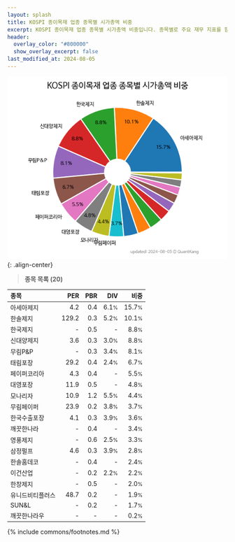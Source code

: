 ```yaml
---
layout: splash
title: KOSPI 종이목재 업종 종목별 시가총액 비중
excerpt: KOSPI 종이목재 업종 종목별 시가총액 비중입니다. 종목별로 주요 재무 지표를 함께 표시합니다.
header:
  overlay_color: "#800000"
  show_overlay_excerpt: false
last_modified_at: 2024-08-05
---
```



![KOSPI 종이목재 업종 종목별 시가총액 비중](/stats/sector/images/kospi_업종_종이목재_종목.png){: .align-center}


> **종목 목록 (20)**<a id="list"></a>

| **종목** | **PER** | **PBR** | **DIV** | **비중** |
| :------- | ------: | ------: | ------: | -------: |
| 아세아제지 | 4.2 | 0.4 | 6.1<small>%</small> | 15.7<small>%</small> |
| 한솔제지 | 129.2 | 0.3 | 5.2<small>%</small> | 10.1<small>%</small> |
| 한국제지 | - | 0.5 | - | 8.8<small>%</small> |
| 신대양제지 | 3.6 | 0.3 | 3.0<small>%</small> | 8.8<small>%</small> |
| 무림P&P | - | 0.3 | 3.4<small>%</small> | 8.1<small>%</small> |
| 태림포장 | 29.2 | 0.4 | 2.4<small>%</small> | 6.7<small>%</small> |
| 페이퍼코리아 | 4.3 | 0.4 | - | 5.5<small>%</small> |
| 대영포장 | 11.9 | 0.5 | - | 4.8<small>%</small> |
| 모나리자 | 10.9 | 1.2 | 5.5<small>%</small> | 4.4<small>%</small> |
| 무림페이퍼 | 23.9 | 0.2 | 3.8<small>%</small> | 3.7<small>%</small> |
| 한국수출포장 | 4.1 | 0.3 | 3.9<small>%</small> | 3.6<small>%</small> |
| 깨끗한나라 | - | 0.4 | - | 3.4<small>%</small> |
| 영풍제지 | - | 0.6 | 2.5<small>%</small> | 3.3<small>%</small> |
| 삼정펄프 | 4.6 | 0.3 | 3.9<small>%</small> | 2.8<small>%</small> |
| 한솔홈데코 | - | 0.4 | - | 2.4<small>%</small> |
| 이건산업 | - | 0.2 | 2.2<small>%</small> | 2.2<small>%</small> |
| 한창제지 | - | 0.5 | - | 2.0<small>%</small> |
| 유니드비티플러스 | 48.7 | 0.2 | - | 1.9<small>%</small> |
| SUN&L | - | 0.2 | - | 1.7<small>%</small> |
| 깨끗한나라우 | - | - | - | 0.2<small>%</small> |

{% include commons/footnotes.md %}